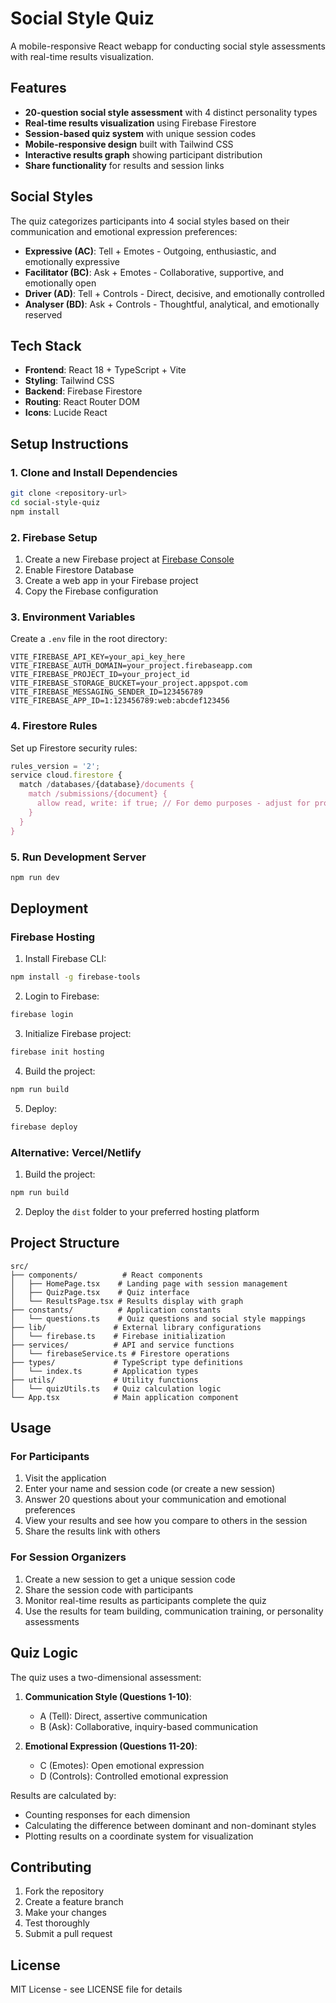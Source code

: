 # Social Style Quiz

A mobile-responsive React webapp for conducting social style assessments with real-time results visualization.

## Features

- **20-question social style assessment** with 4 distinct personality types
- **Real-time results visualization** using Firebase Firestore
- **Session-based quiz system** with unique session codes
- **Mobile-responsive design** built with Tailwind CSS
- **Interactive results graph** showing participant distribution
- **Share functionality** for results and session links

## Social Styles

The quiz categorizes participants into 4 social styles based on their communication and emotional expression preferences:

- **Expressive (AC)**: Tell + Emotes - Outgoing, enthusiastic, and emotionally expressive
- **Facilitator (BC)**: Ask + Emotes - Collaborative, supportive, and emotionally open
- **Driver (AD)**: Tell + Controls - Direct, decisive, and emotionally controlled
- **Analyser (BD)**: Ask + Controls - Thoughtful, analytical, and emotionally reserved

## Tech Stack

- **Frontend**: React 18 + TypeScript + Vite
- **Styling**: Tailwind CSS
- **Backend**: Firebase Firestore
- **Routing**: React Router DOM
- **Icons**: Lucide React

## Setup Instructions

### 1. Clone and Install Dependencies

```bash
git clone <repository-url>
cd social-style-quiz
npm install
```

### 2. Firebase Setup

1. Create a new Firebase project at [Firebase Console](https://console.firebase.google.com/)
2. Enable Firestore Database
3. Create a web app in your Firebase project
4. Copy the Firebase configuration

### 3. Environment Variables

Create a `.env` file in the root directory:

```env
VITE_FIREBASE_API_KEY=your_api_key_here
VITE_FIREBASE_AUTH_DOMAIN=your_project.firebaseapp.com
VITE_FIREBASE_PROJECT_ID=your_project_id
VITE_FIREBASE_STORAGE_BUCKET=your_project.appspot.com
VITE_FIREBASE_MESSAGING_SENDER_ID=123456789
VITE_FIREBASE_APP_ID=1:123456789:web:abcdef123456
```

### 4. Firestore Rules

Set up Firestore security rules:

```javascript
rules_version = '2';
service cloud.firestore {
  match /databases/{database}/documents {
    match /submissions/{document} {
      allow read, write: if true; // For demo purposes - adjust for production
    }
  }
}
```

### 5. Run Development Server

```bash
npm run dev
```

## Deployment

### Firebase Hosting

1. Install Firebase CLI:
```bash
npm install -g firebase-tools
```

2. Login to Firebase:
```bash
firebase login
```

3. Initialize Firebase project:
```bash
firebase init hosting
```

4. Build the project:
```bash
npm run build
```

5. Deploy:
```bash
firebase deploy
```

### Alternative: Vercel/Netlify

1. Build the project:
```bash
npm run build
```

2. Deploy the `dist` folder to your preferred hosting platform

## Project Structure

```
src/
├── components/          # React components
│   ├── HomePage.tsx    # Landing page with session management
│   ├── QuizPage.tsx    # Quiz interface
│   └── ResultsPage.tsx # Results display with graph
├── constants/          # Application constants
│   └── questions.ts    # Quiz questions and social style mappings
├── lib/               # External library configurations
│   └── firebase.ts    # Firebase initialization
├── services/          # API and service functions
│   └── firebaseService.ts # Firestore operations
├── types/             # TypeScript type definitions
│   └── index.ts       # Application types
├── utils/             # Utility functions
│   └── quizUtils.ts   # Quiz calculation logic
└── App.tsx            # Main application component
```

## Usage

### For Participants

1. Visit the application
2. Enter your name and session code (or create a new session)
3. Answer 20 questions about your communication and emotional preferences
4. View your results and see how you compare to others in the session
5. Share the results link with others

### For Session Organizers

1. Create a new session to get a unique session code
2. Share the session code with participants
3. Monitor real-time results as participants complete the quiz
4. Use the results for team building, communication training, or personality assessments

## Quiz Logic

The quiz uses a two-dimensional assessment:

1. **Communication Style (Questions 1-10)**:
   - A (Tell): Direct, assertive communication
   - B (Ask): Collaborative, inquiry-based communication

2. **Emotional Expression (Questions 11-20)**:
   - C (Emotes): Open emotional expression
   - D (Controls): Controlled emotional expression

Results are calculated by:
- Counting responses for each dimension
- Calculating the difference between dominant and non-dominant styles
- Plotting results on a coordinate system for visualization

## Contributing

1. Fork the repository
2. Create a feature branch
3. Make your changes
4. Test thoroughly
5. Submit a pull request

## License

MIT License - see LICENSE file for details
